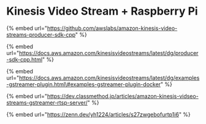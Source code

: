 # Kinesis Video Stream + Raspberry Pi



{% embed url="https://github.com/awslabs/amazon-kinesis-video-streams-producer-sdk-cpp" %}



{% embed url="https://docs.aws.amazon.com/kinesisvideostreams/latest/dg/producer-sdk-cpp.html" %}



{% embed url="https://docs.aws.amazon.com/kinesisvideostreams/latest/dg/examples-gstreamer-plugin.html\#examples-gstreamer-plugin-docker" %}



{% embed url="https://dev.classmethod.jp/articles/amazon-kinesis-vidseo-streams-gstreamer-rtsp-server/" %}



{% embed url="https://zenn.dev/yh1224/articles/s27zwgebofurtp1i6" %}



